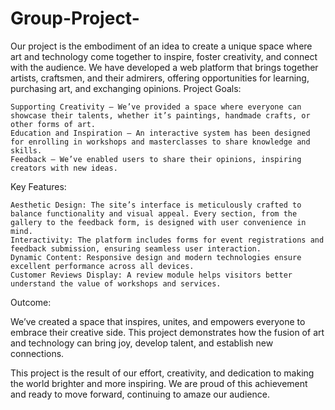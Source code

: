 # Group-Project-
Our project is the embodiment of an idea to create a unique space where art and technology come together to inspire, foster creativity, and connect with the audience. We have developed a web platform that brings together artists, craftsmen, and their admirers, offering opportunities for learning, purchasing art, and exchanging opinions.
Project Goals:

    Supporting Creativity – We’ve provided a space where everyone can showcase their talents, whether it’s paintings, handmade crafts, or other forms of art.
    Education and Inspiration – An interactive system has been designed for enrolling in workshops and masterclasses to share knowledge and skills.
    Feedback – We’ve enabled users to share their opinions, inspiring creators with new ideas.

Key Features:

    Aesthetic Design: The site’s interface is meticulously crafted to balance functionality and visual appeal. Every section, from the gallery to the feedback form, is designed with user convenience in mind.
    Interactivity: The platform includes forms for event registrations and feedback submission, ensuring seamless user interaction.
    Dynamic Content: Responsive design and modern technologies ensure excellent performance across all devices.
    Customer Reviews Display: A review module helps visitors better understand the value of workshops and services.

Outcome:

We’ve created a space that inspires, unites, and empowers everyone to embrace their creative side. This project demonstrates how the fusion of art and technology can bring joy, develop talent, and establish new connections.

This project is the result of our effort, creativity, and dedication to making the world brighter and more inspiring. We are proud of this achievement and ready to move forward, continuing to amaze our audience.

